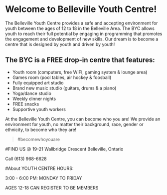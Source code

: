 
# Welcome to Belleville Youth Centre!


The Belleville Youth Centre provides a safe and accepting environment for youth between the ages of 12 to 18 in the Belleville Area.   The BYC allows youth to reach their full potential by engaging in programming that promotes the engagement and development of new skills. Our dream is to become a centre that is designed by youth and driven by youth!


## The BYC is a FREE drop-in centre that features:
- Youth room (computers, free WIFI, gaming system & lounge area)
- Games room (pool tables, air hockey & foosball)
- Fully equipped art studio
- Brand new music studio (guitars, drums & a piano)
- Yoga/dance studio
- Weekly dinner nights 
- FREE snacks 
- Supportive youth workers 



At the Belleville Youth Centre, you can become who you are!  We provide an environment for youth, no matter their background, race, gender or ethnicity, to become who they are!

>#becomewhoyouare

#FIND US
:stuck_out_tongue_winking_eye:
19-21 Wallbridge Crescent
Belleville, Ontario


Call (613) 968-6628

#About
YOUTH CENTRE HOURS:

3:00 - 6:00 PM: MONDAY TO FRIDAY

AGES 12-18 CAN REGISTER TO BE MEMBERS
